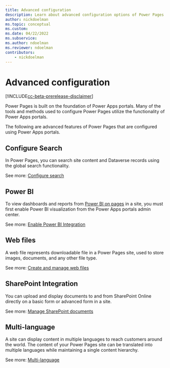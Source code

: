 ```yaml
---
title: Advanced configuration
description: Learn about advanced configuration options of Power Pages.
author: nickdoelman
ms.topic: conceptual
ms.custom: 
ms.date: 04/22/2022
ms.subservice:
ms.author: ndoelman
ms.reviewer: ndoelman
contributors:
    - nickdoelman
---
```


# Advanced configuration

[!INCLUDE[cc-beta-prerelease-disclaimer](../includes/cc-beta-prerelease-disclaimer.md)]

Power Pages is built on the foundation of Power Apps portals. Many of the tools and methods used to configure Power Pages utilize the functionality of Power Apps portals. 

The following are advanced features of Power Pages that are configured using Power Apps portals.

## Configure Search

In Power Pages, you can search site content and Dataverse records using the global search functionality.

See more: [Configure search](/powerapps/maker/portals/configure/search)

## Power BI

To view dashboards and reports from [Power BI on pages](../getting-started/add-power-bi.md) in a site, you must first enable Power BI visualization from the Power Apps portals admin center.

See more: [Enable Power BI Integration](/powerapps/maker/portals/admin/set-up-power-bi-integration)

## Web files

A web file represents downloadable file in a Power Pages site, used to store images, documents, and any other file type.

See more: [Create and manage web files](/powerapps/maker/portals/configure/web-files)

## SharePoint Integration

You can upload and display documents to and from SharePoint Online directly on a basic form or advanced form in a site. 

See more: [Manage SharePoint documents](/powerapps/maker/portals/manage-sharepoint-documents)

## Multi-language

A site can display content in multiple languages to reach customers around the world. The content of your Power Pages site can be translated into multiple languages while maintaining a single content hierarchy.

See more: [Multi-language](/powerapps/maker/portals/configure/enable-multiple-language-support)
